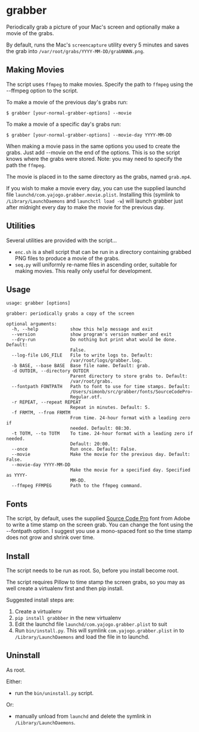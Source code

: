 # grabber

Periodically grab a picture of your Mac's screen and optionally make a movie of the grabs.

By default, runs the Mac's `screencapture` utility every 5 minutes and saves the grab into `/var/root/grabs/YYYY-MM-DD/grabNNNN.png`.

## Making Movies

The script uses `ffmpeg` to make movies. Specify the path to `ffmpeg` using the --ffmpeg option to the script.

To make a movie of the previous day's grabs run:

```shell
$ grabber [your-normal-grabber-options] --movie
```

To make a movie of a specific day's grabs run:

```shell
$ grabber [your-normal-grabber-options] --movie-day YYYY-MM-DD
```

When making a movie pass in the same options you used to create the grabs. Just add --movie on the end of the options. This is so the script knows where the grabs were stored. Note: you may need to specify the path the `ffmpeg`.

The movie is placed in to the same directory as the grabs, named `grab.mp4`.

If you wish to make a movie every day, you can use the supplied launchd file `launchd/com.yajogo.grabber.movie.plist`. Installing this (symlink to `/Library/LaunchDaemons` and `launchctl load -w`) will launch grabber just after midnight every day to make the movie for the previous day.


## Utilities

Several utilities are provided with the script...

* `enc.sh` is a shell script that can be run in a directory containing grabbed PNG files to produce a movie of the grabs.
* `seq.py` will uniformly re-name files in ascending order, suitable for making movies. This really only useful for development.

## Usage

```shell
usage: grabber [options]

grabber: periodically grabs a copy of the screen

optional arguments:
  -h, --help            show this help message and exit
  --version             show program's version number and exit
  --dry-run             Do nothing but print what would be done. Default:
                        False.
  --log-file LOG_FILE   File to write logs to. Default:
                        /var/root/logs/grabber.log.
  -b BASE, --base BASE  Base file name. Default: grab.
  -d OUTDIR, --directory OUTDIR
                        Parent directory to store grabs to. Default:
                        /var/root/grabs.
  --fontpath FONTPATH   Path to font to use for time stamps. Default:
                        /Users/simonb/src/grabber/fonts/SourceCodePro-
                        Regular.otf.
  -r REPEAT, --repeat REPEAT
                        Repeat in minutes. Default: 5.
  -f FRMTM, --from FRMTM
                        From time. 24-hour format with a leading zero if
                        needed. Default: 08:30.
  -t TOTM, --to TOTM    To time. 24-hour format with a leading zero if needed.
                        Default: 20:00.
  --once                Run once. Default: False.
  --movie               Make the movie for the previous day. Default: False.
  --movie-day YYYY-MM-DD
                        Make the movie for a specified day. Specified as YYYY-
                        MM-DD.
  --ffmpeg FFMPEG       Path to the ffmpeg command.
```

## Fonts

The script, by default, uses the supplied [Source Code Pro][scp] font from Adobe to write a time stamp on the screen grab. You can change the font using the --fontpath option. I suggest you use a mono-spaced font so the time stamp does not grow and shrink over time.

[scp]: https://github.com/adobe-fonts/source-code-pro

## Install

The script needs to be run as root. So, before you install become root.

The script requires Pillow to time stamp the screen grabs, so you may as well create a virtualenv first and then pip install.

Suggested install steps are:

1. Create a virtualenv
2. `pip install grabbber` in the new virtualenv
3. Edit the launchd file `launchd/com.yajogo.grabber.plist` to suit
4. Run `bin/install.py`. This will symlink `com.yajogo.grabber.plist` in to `/Library/LaunchDaemons` and load the file in to launchd.

## Uninstall

As root.

Either:

* run the `bin/uninstall.py` script. 

Or: 

* manually unload from `launchd` and delete the symlink in `/Library/LaunchDaemons`.

